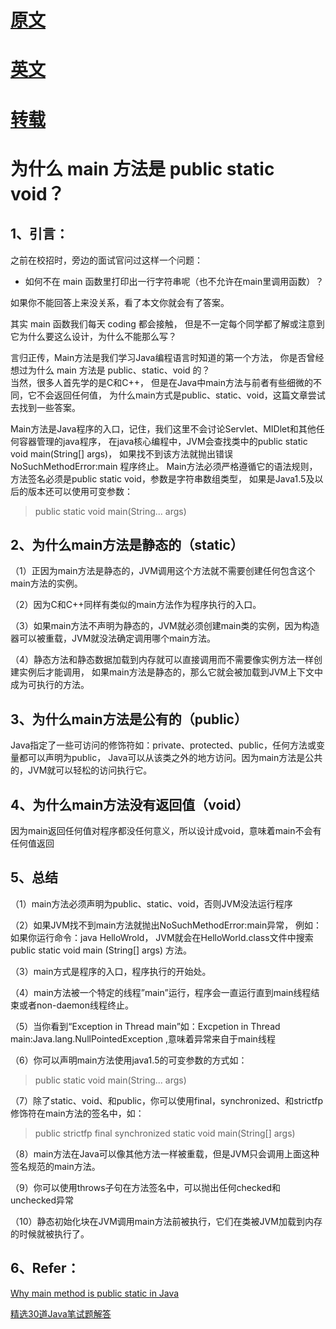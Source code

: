# [原文](http://www.importnew.com/8475.html)

# [英文](https://javarevisited.blogspot.com/2011/12/main-public-static-java-void-method-why.html)

# [转载](https://my.oschina.net/leejun2005/blog/193439)

# 为什么 main 方法是 public static void？

## 1、引言：
之前在校招时，旁边的面试官问过这样一个问题：

- 如何不在 main 函数里打印出一行字符串呢（也不允许在main里调用函数）？

如果你不能回答上来没关系，看了本文你就会有了答案。

其实 main 函数我们每天 coding 都会接触，
但是不一定每个同学都了解或注意到它为什么要这么设计，为什么不能那么写？

言归正传，Main方法是我们学习Java编程语言时知道的第一个方法，
你是否曾经想过为什么 main 方法是 public、static、void 的？ \
当然，很多人首先学的是C和C++，
但是在Java中main方法与前者有些细微的不同，它不会返回任何值，
为什么main方式是public、static、void，这篇文章尝试去找到一些答案。

Main方法是Java程序的入口，记住，我们这里不会讨论Servlet、MIDlet和其他任何容器管理的java程序，
在java核心编程中，JVM会查找类中的public static void main(String[] args)，
如果找不到该方法就抛出错误NoSuchMethodError:main 程序终止。
Main方法必须严格遵循它的语法规则，
方法签名必须是public static void，参数是字符串数组类型，
如果是Java1.5及以后的版本还可以使用可变参数：

> public static void main(String... args)

## 2、为什么main方法是静态的（static）

（1）正因为main方法是静态的，JVM调用这个方法就不需要创建任何包含这个main方法的实例。

（2）因为C和C++同样有类似的main方法作为程序执行的入口。

（3）如果main方法不声明为静态的，JVM就必须创建main类的实例，因为构造器可以被重载，JVM就没法确定调用哪个main方法。

（4）静态方法和静态数据加载到内存就可以直接调用而不需要像实例方法一样创建实例后才能调用，
如果main方法是静态的，那么它就会被加载到JVM上下文中成为可执行的方法。

 

## 3、为什么main方法是公有的（public）
Java指定了一些可访问的修饰符如：private、protected、public，任何方法或变量都可以声明为public，
Java可以从该类之外的地方访问。因为main方法是公共的，JVM就可以轻松的访问执行它。

 

## 4、为什么main方法没有返回值（void）
因为main返回任何值对程序都没任何意义，所以设计成void，意味着main不会有任何值返回

 

## 5、总结
（1）main方法必须声明为public、static、void，否则JVM没法运行程序

（2）如果JVM找不到main方法就抛出NoSuchMethodError:main异常，
例如：如果你运行命令：java HelloWrold，
JVM就会在HelloWorld.class文件中搜索public static void main (String[] args) 方法。

（3）main方式是程序的入口，程序执行的开始处。

（4）main方法被一个特定的线程”main”运行，程序会一直运行直到main线程结束或者non-daemon线程终止。

（5）当你看到“Exception in Thread main”如：Excpetion in Thread main:Java.lang.NullPointedException ,意味着异常来自于main线程

（6）你可以声明main方法使用java1.5的可变参数的方式如：
> public static void main(String... args)
 
（7）除了static、void、和public，你可以使用final，synchronized、和strictfp修饰符在main方法的签名中，如：

> public strictfp final synchronized static void main(String[] args)
 
（8）main方法在Java可以像其他方法一样被重载，但是JVM只会调用上面这种签名规范的main方法。

（9）你可以使用throws子句在方法签名中，可以抛出任何checked和unchecked异常

（10）静态初始化块在JVM调用main方法前被执行，它们在类被JVM加载到内存的时候就被执行了。



## 6、Refer：

[Why main method is public static in Java](http://javarevisited.blogspot.com/2011/12/main-public-static-java-void-method-why.html)

[精选30道Java笔试题解答](http://www.cnblogs.com/lanxuezaipiao/p/3371224.html)



